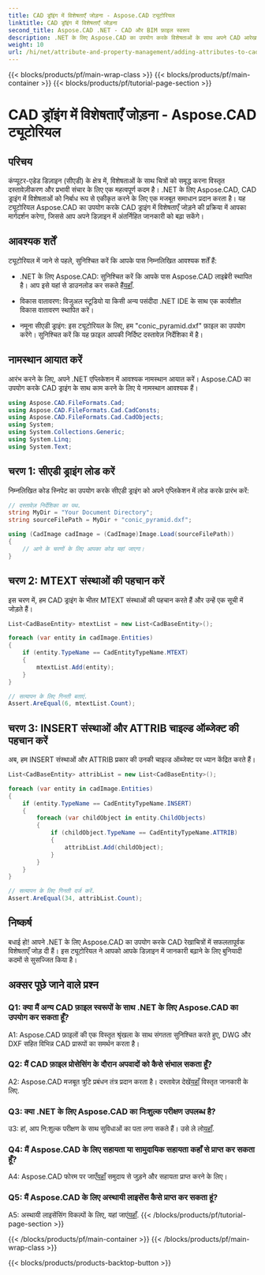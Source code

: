 ```yaml
---
title: CAD ड्रॉइंग में विशेषताएँ जोड़ना - Aspose.CAD ट्यूटोरियल
linktitle: CAD ड्रॉइंग में विशेषताएँ जोड़ना
second_title: Aspose.CAD .NET - CAD और BIM फ़ाइल स्वरूप
description: .NET के लिए Aspose.CAD का उपयोग करके विशेषताओं के साथ अपने CAD आरेखण को बेहतर बनाएं। निर्बाध एकीकरण के लिए हमारी चरण-दर-चरण मार्गदर्शिका का पालन करें।
weight: 10
url: /hi/net/attribute-and-property-management/adding-attributes-to-cad-drawings/
---
```


{{< blocks/products/pf/main-wrap-class >}}
{{< blocks/products/pf/main-container >}}
{{< blocks/products/pf/tutorial-page-section >}}

# CAD ड्रॉइंग में विशेषताएँ जोड़ना - Aspose.CAD ट्यूटोरियल

## परिचय

कंप्यूटर-एडेड डिज़ाइन (सीएडी) के क्षेत्र में, विशेषताओं के साथ चित्रों को समृद्ध करना विस्तृत दस्तावेज़ीकरण और प्रभावी संचार के लिए एक महत्वपूर्ण कदम है। .NET के लिए Aspose.CAD, CAD ड्राइंग में विशेषताओं को निर्बाध रूप से एकीकृत करने के लिए एक मजबूत समाधान प्रदान करता है। यह ट्यूटोरियल Aspose.CAD का उपयोग करके CAD ड्राइंग में विशेषताएँ जोड़ने की प्रक्रिया में आपका मार्गदर्शन करेगा, जिससे आप अपने डिज़ाइन में अंतर्निहित जानकारी को बढ़ा सकेंगे।

## आवश्यक शर्तें

ट्यूटोरियल में जाने से पहले, सुनिश्चित करें कि आपके पास निम्नलिखित आवश्यक शर्तें हैं:

-  .NET के लिए Aspose.CAD: सुनिश्चित करें कि आपके पास Aspose.CAD लाइब्रेरी स्थापित है। आप इसे यहां से डाउनलोड कर सकते हैं[यहाँ](https://releases.aspose.com/cad/net/).

- विकास वातावरण: विजुअल स्टूडियो या किसी अन्य पसंदीदा .NET IDE के साथ एक कार्यशील विकास वातावरण स्थापित करें।

- नमूना सीएडी ड्राइंग: इस ट्यूटोरियल के लिए, हम "conic_pyramid.dxf" फ़ाइल का उपयोग करेंगे। सुनिश्चित करें कि यह फ़ाइल आपकी निर्दिष्ट दस्तावेज़ निर्देशिका में है।

## नामस्थान आयात करें

आरंभ करने के लिए, अपने .NET एप्लिकेशन में आवश्यक नामस्थान आयात करें। Aspose.CAD का उपयोग करके CAD ड्राइंग के साथ काम करने के लिए ये नामस्थान आवश्यक हैं।

```csharp
using Aspose.CAD.FileFormats.Cad;
using Aspose.CAD.FileFormats.Cad.CadConsts;
using Aspose.CAD.FileFormats.Cad.CadObjects;
using System;
using System.Collections.Generic;
using System.Linq;
using System.Text;
```

## चरण 1: सीएडी ड्राइंग लोड करें

निम्नलिखित कोड स्निपेट का उपयोग करके सीएडी ड्राइंग को अपने एप्लिकेशन में लोड करके प्रारंभ करें:

```csharp
// दस्तावेज़ निर्देशिका का पथ.
string MyDir = "Your Document Directory";
string sourceFilePath = MyDir + "conic_pyramid.dxf";

using (CadImage cadImage = (CadImage)Image.Load(sourceFilePath))
{
    // आगे के चरणों के लिए आपका कोड यहां जाएगा।
}
```

## चरण 2: MTEXT संस्थाओं की पहचान करें

इस चरण में, हम CAD ड्राइंग के भीतर MTEXT संस्थाओं की पहचान करते हैं और उन्हें एक सूची में जोड़ते हैं।

```csharp
List<CadBaseEntity> mtextList = new List<CadBaseEntity>();

foreach (var entity in cadImage.Entities)
{
    if (entity.TypeName == CadEntityTypeName.MTEXT)
    {
        mtextList.Add(entity);
    }
}

// सत्यापन के लिए गिनती बताएं.
Assert.AreEqual(6, mtextList.Count);
```

## चरण 3: INSERT संस्थाओं और ATTRIB चाइल्ड ऑब्जेक्ट की पहचान करें

अब, हम INSERT संस्थाओं और ATTRIB प्रकार की उनकी चाइल्ड ऑब्जेक्ट पर ध्यान केंद्रित करते हैं।

```csharp
List<CadBaseEntity> attribList = new List<CadBaseEntity>();

foreach (var entity in cadImage.Entities)
{
    if (entity.TypeName == CadEntityTypeName.INSERT)
    {
        foreach (var childObject in entity.ChildObjects)
        {
            if (childObject.TypeName == CadEntityTypeName.ATTRIB)
            {
                attribList.Add(childObject);
            }
        }
    }
}

// सत्यापन के लिए गिनती दर्ज करें.
Assert.AreEqual(34, attribList.Count);
```

## निष्कर्ष

बधाई हो! आपने .NET के लिए Aspose.CAD का उपयोग करके CAD रेखाचित्रों में सफलतापूर्वक विशेषताएँ जोड़ दी हैं। इस ट्यूटोरियल ने आपको आपके डिज़ाइन में जानकारी बढ़ाने के लिए बुनियादी कदमों से सुसज्जित किया है।

## अक्सर पूछे जाने वाले प्रश्न

### Q1: क्या मैं अन्य CAD फ़ाइल स्वरूपों के साथ .NET के लिए Aspose.CAD का उपयोग कर सकता हूँ?

A1: Aspose.CAD फ़ाइलों की एक विस्तृत श्रृंखला के साथ संगतता सुनिश्चित करते हुए, DWG और DXF सहित विभिन्न CAD प्रारूपों का समर्थन करता है।

### Q2: मैं CAD फ़ाइल प्रोसेसिंग के दौरान अपवादों को कैसे संभाल सकता हूँ?

 A2: Aspose.CAD मजबूत त्रुटि प्रबंधन तंत्र प्रदान करता है। दस्तावेज़ देखें[यहाँ](https://reference.aspose.com/cad/net/) विस्तृत जानकारी के लिए.

### Q3: क्या .NET के लिए Aspose.CAD का निःशुल्क परीक्षण उपलब्ध है?

 उ3: हां, आप नि:शुल्क परीक्षण के साथ सुविधाओं का पता लगा सकते हैं। उसे ले लो[यहाँ](https://releases.aspose.com/).

### Q4: मैं Aspose.CAD के लिए सहायता या सामुदायिक सहायता कहाँ से प्राप्त कर सकता हूँ?

 A4: Aspose.CAD फोरम पर जाएँ[यहाँ](https://forum.aspose.com/c/cad/19) समुदाय से जुड़ने और सहायता प्राप्त करने के लिए।

### Q5: मैं Aspose.CAD के लिए अस्थायी लाइसेंस कैसे प्राप्त कर सकता हूं?

 A5: अस्थायी लाइसेंसिंग विकल्पों के लिए, यहां जाएं[यहाँ](https://purchase.aspose.com/temporary-license/).
{{< /blocks/products/pf/tutorial-page-section >}}

{{< /blocks/products/pf/main-container >}}
{{< /blocks/products/pf/main-wrap-class >}}

{{< blocks/products/products-backtop-button >}}
